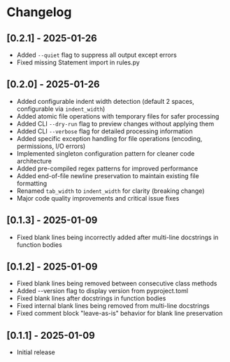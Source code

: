 # Changelog

## [0.2.1] - 2025-01-26

- Added `--quiet` flag to suppress all output except errors
- Fixed missing Statement import in rules.py

## [0.2.0] - 2025-01-26

- Added configurable indent width detection (default 2 spaces, configurable via `indent_width`)
- Added atomic file operations with temporary files for safer processing
- Added CLI `--dry-run` flag to preview changes without applying them
- Added CLI `--verbose` flag for detailed processing information
- Added specific exception handling for file operations (encoding, permissions, I/O errors)
- Implemented singleton configuration pattern for cleaner code architecture
- Added pre-compiled regex patterns for improved performance
- Added end-of-file newline preservation to maintain existing file formatting
- Renamed `tab_width` to `indent_width` for clarity (breaking change)
- Major code quality improvements and critical issue fixes

## [0.1.3] - 2025-01-09

- Fixed blank lines being incorrectly added after multi-line docstrings in function bodies

## [0.1.2] - 2025-01-09

- Fixed blank lines being removed between consecutive class methods
- Added --version flag to display version from pyproject.toml
- Fixed blank lines after docstrings in function bodies
- Fixed internal blank lines being removed from multi-line docstrings
- Fixed comment block "leave-as-is" behavior for blank line preservation

## [0.1.1] - 2025-01-09

- Initial release